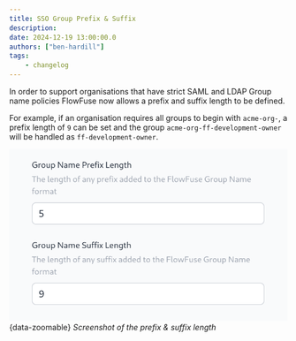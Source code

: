 ```yaml
---
title: SSO Group Prefix & Suffix
description:
date: 2024-12-19 13:00:00.0
authors: ["ben-hardill"]
tags:
    - changelog
---
```


In order to support organisations that have strict SAML and LDAP Group name policies FlowFuse now allows a prefix and suffix length to be defined.

For example, if an organisation requires all groups to begin with `acme-org-`, a prefix length of `9` can be set and the group `acme-org-ff-development-owner` will be handled as `ff-development-owner`.

![Screenshot of the prefix & suffix length](./images/sso-group-prefix-length.png){data-zoomable}
_Screenshot of the prefix & suffix length_